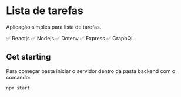 # Lista de tarefas
Aplicação simples para lista de tarefas.

✅ Reactjs
✅ Nodejs
✅ Dotenv
✅ Express
✅ GraphQL

## Get starting
Para começar basta iniciar o servidor dentro da pasta backend com o comando:
```
npm start
```